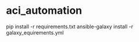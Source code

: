 # aci_automation

pip install -r requirements.txt
ansible-galaxy install -r galaxy_equirements.yml</br>

